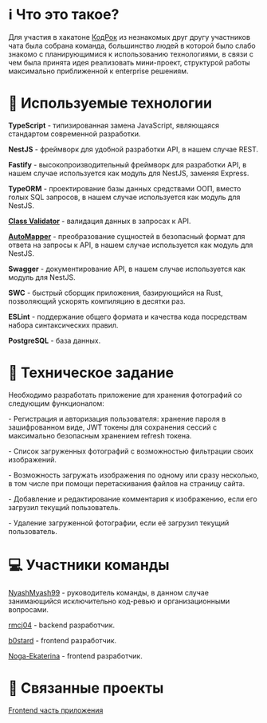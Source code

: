 # ℹ️ Что это такое?

Для участия в хакатоне [КодРок](https://vk.com/code_rocks_hack_2024) из незнакомых друг другу участников чата была собрана команда, 
большинство людей в которой было слабо знакомо с планирующимися к использованию технологиями, в связи с чем была принята идея реализовать мини-проект,
структурой работы максимально приближенной к enterprise решениям.

# 🔧 Используемые технологии

**TypeScript** - типизированная замена JavaScript, являющаяся стандартом современной разработки.

**NestJS** - фреймворк для удобной разработки API, в нашем случае REST.

**Fastify** - высокопроизводительный фреймворк для разработки API, в нашем случае используется как модуль для NestJS, заменяя Express.

**TypeORM** - проектирование базы данных средствами ООП, вместо голых SQL запросов, в нашем случае используется как модуль для NestJS.

**[Class Validator](https://www.npmjs.com/package/class-validator)** - валидация данных в запросах к API.

**[AutoMapper](https://automapperts.netlify.app/docs/nestjs)** - преобразование сущностей в безопасный формат для ответа на запросы к API, в нашем случае используется как модуль для NestJS.

**Swagger** - документирование API, в нашем случае используется как модуль для NestJS.

**SWC** - быстрый сборщик приложения, базирующийся на Rust, позволяющий ускорять компиляцию в десятки раз.

**ESLint** - поддержание общего формата и качества кода посредствам набора синтаксических правил.

**PostgreSQL** - база данных.

# 📄 Техническое задание

Необходимо разработать приложение для хранения фотографий со следующим функционалом:

\- Регистрация и авторизация пользователя: хранение пароля в зашифрованном виде, JWT токены для сохранения сессий с максимально безопасным хранением refresh токена.

\- Список загруженных фотографий с возможностью фильтрации своих изображений.

\- Возможность загружать изображения по одному или сразу несколько, в том числе при помощи перетаскивания файлов на страницу сайта.

\- Добавление и редактирование комментария к изображению, если его загрузил текущий пользователь.

\- Удаление загруженной фотографии, если её загрузил текущий пользователь.

# 💻 Участники команды

[NyashMyash99](https://nyashmyash99.ru) - руководитель команды, в данном случае занимающийся исключительно код-ревью и организационными вопросами.

[rmcj04](https://vk.com/id731945165) - backend разработчик.

[b0stard](https://vk.com/id598957261) - frontend разработчик.

[Noga-Ekaterina](https://vk.com/id695048231) - frontend разработчик.

# 🔗 Связанные проекты

[Frontend часть приложения](https://github.com/NyashStorage/coderock-2024-frontend)
